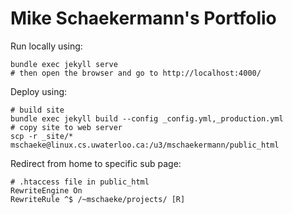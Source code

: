 # Mike Schaekermann's Portfolio

Run locally using:

```
bundle exec jekyll serve
# then open the browser and go to http://localhost:4000/
```

Deploy using:

```
# build site
bundle exec jekyll build --config _config.yml,_production.yml
# copy site to web server
scp -r _site/* mschaeke@linux.cs.uwaterloo.ca:/u3/mschaekermann/public_html
```

Redirect from home to specific sub page:

```
# .htaccess file in public_html
RewriteEngine On
RewriteRule ^$ /~mschaeke/projects/ [R]
```